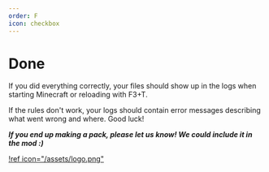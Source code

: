 ```yaml
---
order: F
icon: checkbox
---
```


# Done

If you did everything correctly, your files should show up in the logs when starting Minecraft or reloading with F3+T. 

If the rules don't work, your logs should contain error messages describing what went wrong and where. Good luck!

***If you end up making a pack, please let us know! We could include it in the mod :)***

[!ref icon="/assets/logo.png"](/)
